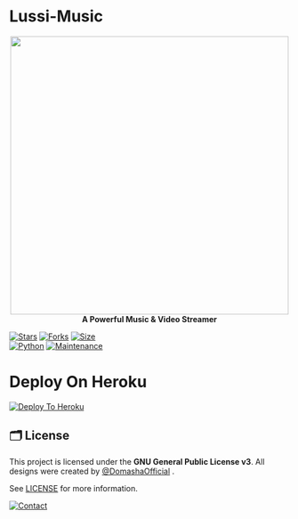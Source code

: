 # Lussi-Music



<p align="center">
  <a href="#"><img src="https://telegra.ph/file/20466299e1e44d5eefd8c.jpg" width="500" height="500"></a> </br>
  <b>A Powerful Music & Video Streamer</b>
</p>


[![Stars](https://img.shields.io/github/stars/DomashaOfficial/Lussi-Music?style=flat-square&color=yellow)](https://github.com/DomashaOfficial/Lussi-Music/stargazers)
[![Forks](https://img.shields.io/github/forks/DomashaOfficial/Lussi-Music?style=flat-square&color=orange)](https://github.com/DomashaOfficial/Lussi-Music/fork)
[![Size](https://img.shields.io/github/repo-size/DomashaOfficial/Lussi-Music?style=flat-square&color=green)](https://github.com/DomashaOfficial/Lussi-Music/)   
[![Python](https://img.shields.io/badge/Python-v3.9.9-blue)](https://www.python.org/)
[![Maintenance](https://img.shields.io/badge/Maintained%3F-yes-green.svg)](https://github.com/DomashaOfficial/Lussi-Music/graphs/commit-activity)
 

# Deploy On Heroku

[![Deploy To Heroku](https://www.herokucdn.com/deploy/button.svg)](https://heroku.com/deploy?template=https://github.com/DomashaOfficial/Lussi-Music)

## 🗂 License
 
This project is licensed under the **GNU General Public License v3**. All designs were created by [@DomashaOfficial](https://github.com/DomashaOfficial) .

See [LICENSE](https://github.com/DomashaOfficial/Lussi-Music/blob/main/LICENSE) for more information.

[![Contact](https://img.shields.io/badge/Contact-DR-blue)](https://t.me/Dr_Stranger_XD/)  

